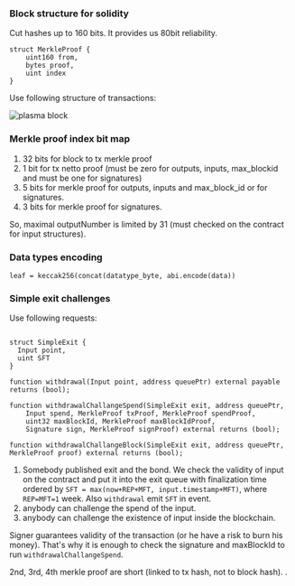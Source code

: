 ### Block structure for solidity

Cut hashes up to 160 bits. It provides us 80bit reliability.

```solidity
struct MerkleProof {
    uint160 from,
    bytes proof,
    uint index
}
```

Use following structure of transactions:

![plasma block](https://gist.githubusercontent.com/snjax/3c99fbed8393a7d4b03afd4361998039/raw/44ad5c9ad47f5109192628001efdc9711b251e1d/plasma_block.svg?sanitize=true)

### Merkle proof index bit map

1. 32 bits for  block to tx merkle proof
1. 1 bit for tx netto proof (must be zero for outputs, inputs, max_blockid and must be one for signatures)
1. 5 bits for merkle proof for outputs, inputs and max_block_id or for signatures.
1. 3 bits for merkle proof for signatures.

So, maximal outputNumber is limited by 31 (must checked on the contract for input structures).

### Data types encoding

``` leaf = keccak256(concat(datatype_byte, abi.encode(data)) ```


### Simple exit challenges

Use following requests:

```

struct SimpleExit {
  Input point,
  uint SFT 
}

function withdrawal(Input point, address queuePtr) external payable returns (bool);

function withdrawalChallangeSpend(SimpleExit exit, address queuePtr, 
    Input spend, MerkleProof txProof, MerkleProof spendProof, 
    uint32 maxBlockId, MerkleProof maxBlockIdProof,
    Signature sign, MerkleProof signProof) external returns (bool);

function withdrawalChallangeBlock(SimpleExit exit, address queuePtr, MerkleProof proof) external returns (bool);
```


1. Somebody published exit and the bond. We check the validity of input on the contract and put it into the exit queue with finalization time ordered by `SFT = max(now+REP+MFT, input.timestamp+MFT)`, where `REP=MFT=1` week. Also `withdrawal` emit `SFT` in event.
1. anybody can challenge the spend of the input.
1. anybody can challenge the existence of input inside the blockchain.



Signer guarantees validity of the transaction (or he have a risk to burn his money). That's why it is enough to check the signature and maxBlockId to run `withdrawalChallangeSpend`.

2nd, 3rd, 4th merkle proof are short (linked to tx hash, not to block hash).
.

 

